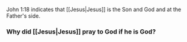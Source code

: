 John 1:18 indicates that [[Jesus|Jesus]] is the Son and God and at the Father's side. 

### Why did [[Jesus|Jesus]] pray to God if he is God?

